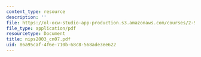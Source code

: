 ```yaml
---
content_type: resource
description: ''
file: https://ol-ocw-studio-app-production.s3.amazonaws.com/courses/2-997-decision-making-in-large-scale-systems-spring-2004/86a95caf4f6e710b68c8568ade3ee622_nips2003_cn07.pdf
file_type: application/pdf
resourcetype: Document
title: nips2003_cn07.pdf
uid: 86a95caf-4f6e-710b-68c8-568ade3ee622
---
```

